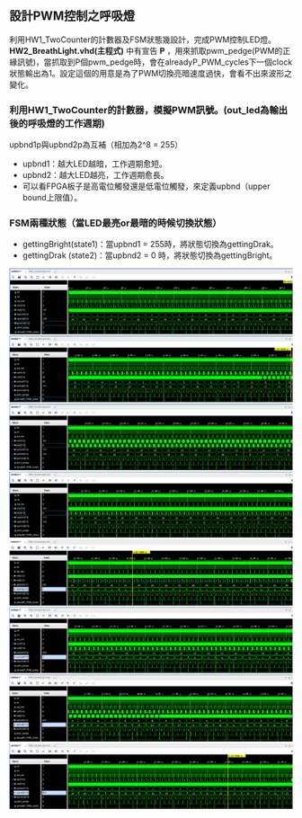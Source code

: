 ## 設計PWM控制之呼吸燈
利用HW1_TwoCounter的計數器及FSM狀態幾設計，完成PWM控制LED燈。  
**HW2_BreathLight.vhd(主程式)** 中有宣告 **P** ，用來抓取pwm_pedge(PWM的正緣訊號)，當抓取到P個pwm_pedge時，會在alreadyP_PWM_cycles下一個clock狀態輸出為1。設定這個的用意是為了PWM切換亮暗速度過快，會看不出來波形之變化。

### 利用HW1_TwoCounter的計數器，模擬PWM訊號。(out_led為輸出後的呼吸燈的工作週期)
upbnd1p與upbnd2p為互補（相加為2^8 = 255）
- upbnd1：越大LED越暗，工作週期愈短。
- upbnd2：越大LED越亮，工作週期愈長。
- 可以看FPGA板子是高電位觸發還是低電位觸發，來定義upbnd（upper bound上限值）。

### FSM兩種狀態（當LED最亮or最暗的時候切換狀態）
- gettingBright(state1)：當upbnd1 = 255時，將狀態切換為gettingDrak。
- gettingDrak  (state2)：當upbnd2 = 0  時，將狀態切換為gettingBright。


![image1](https://github.com/hank921109/114-1_FPGA_Project_Training/blob/main/HW2_PWM_BreathLight/images/1.png)
![image2](https://github.com/hank921109/114-1_FPGA_Project_Training/blob/main/HW2_PWM_BreathLight/images/2.png)
![image3](https://github.com/hank921109/114-1_FPGA_Project_Training/blob/main/HW2_PWM_BreathLight/images/3.png)
![image4](https://github.com/hank921109/114-1_FPGA_Project_Training/blob/main/HW2_PWM_BreathLight/images/4.png)
![image5](https://github.com/hank921109/114-1_FPGA_Project_Training/blob/main/HW2_PWM_BreathLight/images/5.png)
![image6](https://github.com/hank921109/114-1_FPGA_Project_Training/blob/main/HW2_PWM_BreathLight/images/6.png)
![image7](https://github.com/hank921109/114-1_FPGA_Project_Training/blob/main/HW2_PWM_BreathLight/images/7.png)
![image8](https://github.com/hank921109/114-1_FPGA_Project_Training/blob/main/HW2_PWM_BreathLight/images/8.png)
